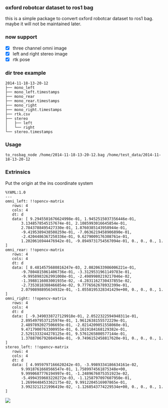 ### oxford robotcar dataset to ros1 bag

this is a simple package to convert oxford robotcar dataset to ros1 bag. maybe it will not be maintained later.

### now support
- [x] three channel omni image
- [x] left and right stereo image
- [x] rtk pose

### dir tree example
```
2014-11-18-13-20-12
├── mono_left
├── mono_left.timestamps
├── mono_rear
├── mono_rear.timestamps
├── mono_right
├── mono_right.timestamps
├── rtk.csv
├── stereo
│   ├── left
│   └── right
└── stereo.timestamps

```

### Usage
```
to_rosbag_node /home/2014-11-18-13-20-12.bag /home/test_data/2014-11-18-13-20-12
```

### Extrinsics
Put the origin at the ins coordinate system
```
%YAML:1.0
---
omni_left: !!opencv-matrix
   rows: 4
   cols: 4
   dt: d
   data: [ 9.2945501676624998e-01, 1.9452515037356446e-01,
       3.1348578545157674e-01, 2.1085993016645854e-01,
       2.7843788495427330e-01, 1.8760385143958944e-01,
       -9.4195389438508259e-01, -7.0636219458906890e-01,
       -2.4204486367250336e-01, 9.6279009176308761e-01,
       1.2020616944476942e-01, -9.8949731754567094e-01, 0., 0., 0., 1. ]
omni_rear: !!opencv-matrix
   rows: 4
   cols: 4
   dt: d
   data: [ 8.4814575680816247e-03, 2.0820633986006221e-01,
       -9.7804815061406736e-01, -3.3129531961149783e-01,
       -9.9958983262991008e-01, -2.4989980219217046e-02,
       -1.3988116083001935e-02, -4.2831162730437855e-02,
       -2.7353818388466854e-02, 9.7776562678932399e-01,
       2.0790898895634932e-01, -1.0558195328341429e+00, 0., 0., 0., 1. ]
omni_right: !!opencv-matrix
   rows: 4
   cols: 4
   dt: d
   data: [ -9.3490338727129918e-01, 2.0522322594948311e-01,
       2.8954979537125974e-01, 1.9612638155572229e-01,
       2.4897892027506693e-01, -2.0214209051558060e-01,
       9.4717900763300955e-01, 6.1619184168129382e-01,
       2.5291333244278125e-01, 9.5761265800577144e-01,
       1.3788706792084948e-01, -9.7496152458817620e-01, 0., 0., 0., 1. ]
stereo_left: !!opencv-matrix
   rows: 4
   cols: 4
   dt: d
   data: [ 4.9959797166620242e-03, -3.9989334186634161e-02,
       9.9918761668566547e-01, 1.7589974561875348e+00,
       9.9990687776194997e-01, -1.2489676075351923e-02,
       -5.4994359603220272e-03, -1.1258797097607950e-01,
       1.2699448453362175e-02, 9.9912204516907865e-01,
       3.9923212121996419e-02, -1.1268543774229534e+00, 0., 0., 0., 1. ]
```
![](extrinsic_visualize.gif)
